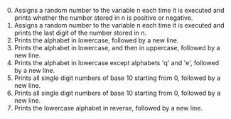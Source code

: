 0. Assigns a random number to the variable n each time it is executed and prints whether the number stored in n is positive or negative.
1. Assigns a random number to the variable n each time it is executed and prints the last digit of the number stored in n.
2. Prints the alphabet in lowercase, followed by a new line.
3. Prints the alphabet in lowercase, and then in uppercase, followed by a new line.
4. Prints the alphabet in lowercase except alphabets 'q' and 'e', followed by a new line.
5. Prints all single digit numbers of base 10 starting from 0, followed by a new line.
6. Prints all single digit numbers of base 10 starting from 0, followed by a new line.
7. Prints the lowercase alphabet in reverse, followed by a new line.
